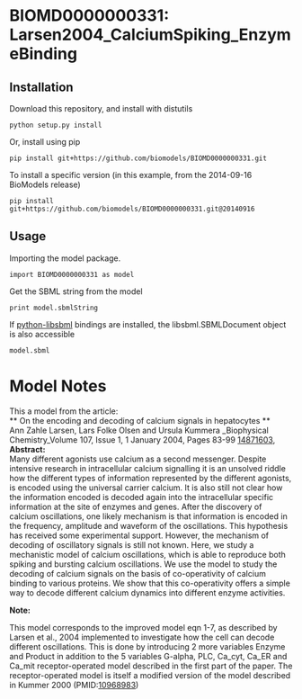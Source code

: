 # BIOMD0000000331: Larsen2004_CalciumSpiking_EnzymeBinding

## Installation

Download this repository, and install with distutils

`python setup.py install`

Or, install using pip

`pip install git+https://github.com/biomodels/BIOMD0000000331.git`

To install a specific version (in this example, from the 2014-09-16 BioModels release)

`pip install git+https://github.com/biomodels/BIOMD0000000331.git@20140916`

## Usage

Importing the model package.

`import BIOMD0000000331 as model`

Get the SBML string from the model

`print model.sbmlString`

If [python-libsbml](https://pypi.python.org/pypi/python-libsbml) bindings are
installed, the libsbml.SBMLDocument object is also accessible

`model.sbml`


# Model Notes


This a model from the article:  
** On the encoding and decoding of calcium signals in hepatocytes **   
Ann Zahle Larsen, Lars Folke Olsen and Ursula Kummera _Biophysical
Chemistry_Volume 107, Issue 1, 1 January 2004, Pages 83-99
[14871603](http://www.ncbi.nlm.nih.gov/pubmed/14871603),  
**Abstract:**   
Many different agonists use calcium as a second messenger. Despite intensive
research in intracellular calcium signalling it is an unsolved riddle how the
different types of information represented by the different agonists, is
encoded using the universal carrier calcium. It is also still not clear how
the information encoded is decoded again into the intracellular specific
information at the site of enzymes and genes. After the discovery of calcium
oscillations, one likely mechanism is that information is encoded in the
frequency, amplitude and waveform of the oscillations. This hypothesis has
received some experimental support. However, the mechanism of decoding of
oscillatory signals is still not known. Here, we study a mechanistic model of
calcium oscillations, which is able to reproduce both spiking and bursting
calcium oscillations. We use the model to study the decoding of calcium
signals on the basis of co-operativity of calcium binding to various proteins.
We show that this co-operativity offers a simple way to decode different
calcium dynamics into different enzyme activities.

**Note:**

This model corresponds to the improved model eqn 1-7, as described by Larsen
et al., 2004 implemented to investigate how the cell can decode different
oscillations. This is done by introducing 2 more variables Enzyme and Product
in addition to the 5 variables G-alpha, PLC, Ca_cyt, Ca_ER and Ca_mit
receptor-operated model described in the first part of the paper. The
receptor-operated model is itself a modified version of the model described in
Kummer 2000 (PMID:[10968983](http://www.ncbi.nlm.nih.gov/pubmed/10968983))


